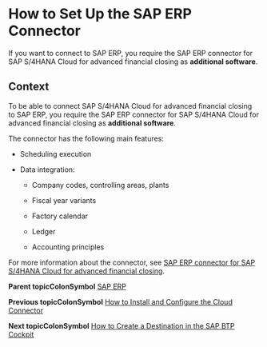 <!-- loiob139d1ebe3754c2389a4e0f77304c91f -->

# How to Set Up the SAP ERP Connector

If you want to connect to SAP ERP, you require the SAP ERP connector for SAP S/4HANA Cloud for advanced financial closing as **additional software**.



## Context

To be able to connect SAP S/4HANA Cloud for advanced financial closing to SAP ERP, you require the SAP ERP connector for SAP S/4HANA Cloud for advanced financial closing as **additional software**.

The connector has the following main features:

-   Scheduling execution

-   Data integration:

    -   Company codes, controlling areas, plants

    -   Fiscal year variants

    -   Factory calendar

    -   Ledger

    -   Accounting principles


For more information about the connector, see [SAP ERP connector for SAP S/4HANA Cloud for advanced financial closing](https://help.sap.com/viewer/p/SAP_ERP_CONNECTOR_FOR_ADVANCED_FINANCIAL_CLOSING).

**Parent topicColonSymbol** [SAP ERP](SAP_ERP_7b85121.md "Perform the following steps to connect SAP S/4HANA Cloud for advanced financial closing to your SAP ERP system. Perform the last step only if it applies to your use case.")

**Previous topicColonSymbol** [How to Install and Configure the Cloud Connector](How_to_Install_and_Configure_the_Cloud_Connector_3d19a8a.md "If you want to connect to SAP ERP, you need to install and configure the Cloud Connector as additional software.")

**Next topicColonSymbol** [How to Create a Destination in the SAP BTP Cockpit](How_to_Create_a_Destination_in_the_SAP_BTP_Cockpit_6ec6782.md "Create a destination for your SAP ERP system in your SAP BTP cockpit.")

